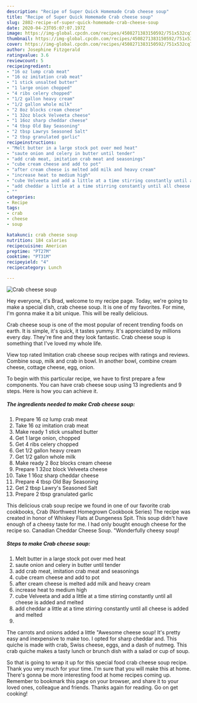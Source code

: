 ```yaml
---
description: "Recipe of Super Quick Homemade Crab cheese soup"
title: "Recipe of Super Quick Homemade Crab cheese soup"
slug: 2802-recipe-of-super-quick-homemade-crab-cheese-soup
date: 2020-04-23T05:07:07.197Z
image: https://img-global.cpcdn.com/recipes/4508271383150592/751x532cq70/crab-cheese-soup-recipe-main-photo.jpg
thumbnail: https://img-global.cpcdn.com/recipes/4508271383150592/751x532cq70/crab-cheese-soup-recipe-main-photo.jpg
cover: https://img-global.cpcdn.com/recipes/4508271383150592/751x532cq70/crab-cheese-soup-recipe-main-photo.jpg
author: Josephine Fitzgerald
ratingvalue: 3.6
reviewcount: 5
recipeingredient:
- "16 oz lump crab meat"
- "16 oz imitation crab meat"
- "1 stick unsalted butter"
- "1 large onion chopped"
- "4 ribs celery chopped"
- "1/2 gallon heavy cream"
- "1/2 gallon whole milk"
- "2 8oz blocks cream cheese"
- "1 32oz block Velveeta cheese"
- "1 16oz sharp cheddar cheese"
- "4 tbsp Old Bay Seasoning"
- "2 tbsp Lawrys Seasoned Salt"
- "2 tbsp granulated garlic"
recipeinstructions:
- "Melt butter in a large stock pot over med heat"
- "saute onion and celery in butter until tender"
- "add crab meat, imitation crab meat and seasonings"
- "cube cream cheese and add to pot"
- "after cream cheese is melted add milk and heavy cream"
- "increase heat to medium high"
- "cube Velveeta and add a little at a time stirring constantly until all cheese is added and melted"
- "add cheddar a little at a time stirring constantly until all cheese is added and melted"
- ""
categories:
- Recipe
tags:
- crab
- cheese
- soup

katakunci: crab cheese soup 
nutrition: 184 calories
recipecuisine: American
preptime: "PT27M"
cooktime: "PT31M"
recipeyield: "4"
recipecategory: Lunch

---
```



![Crab cheese soup](https://img-global.cpcdn.com/recipes/4508271383150592/751x532cq70/crab-cheese-soup-recipe-main-photo.jpg)

Hey everyone, it's Brad, welcome to my recipe page. Today, we're going to make a special dish, crab cheese soup. It is one of my favorites. For mine, I'm gonna make it a bit unique. This will be really delicious.

Crab cheese soup is one of the most popular of recent trending foods on earth. It is simple, it's quick, it tastes yummy. It's appreciated by millions every day. They're fine and they look fantastic. Crab cheese soup is something that I've loved my whole life.

View top rated Imitation crab cheese soup recipes with ratings and reviews. Combine soup, milk and crab in bowl. In another bowl, combine cream cheese, cottage cheese, egg, onion.


To begin with this particular recipe, we have to first prepare a few components. You can have crab cheese soup using 13 ingredients and 9 steps. Here is how you can achieve it.

<!--inarticleads1-->

##### The ingredients needed to make Crab cheese soup:

1. Prepare 16 oz lump crab meat
1. Take 16 oz imitation crab meat
1. Make ready 1 stick unsalted butter
1. Get 1 large onion, chopped
1. Get 4 ribs celery chopped
1. Get 1/2 gallon heavy cream
1. Get 1/2 gallon whole milk
1. Make ready 2 8oz blocks cream cheese
1. Prepare 1 32oz block Velveeta cheese
1. Take 1 16oz sharp cheddar cheese
1. Prepare 4 tbsp Old Bay Seasoning
1. Get 2 tbsp Lawry&#39;s Seasoned Salt
1. Prepare 2 tbsp granulated garlic


This delicious crab soup recipe we found in one of our favorite crab cookbooks, Crab (Northwest Homegrown Cookbook Series) The recipe was created in honor of Whiskey Flats at Dungeness Spit. This soup didn&#39;t have enough of a cheesy taste for me. I had only bought enough cheese for the recipe so. Canadian Cheddar Cheese Soup. &#34;Wonderfully cheesy soup! 

<!--inarticleads2-->

##### Steps to make Crab cheese soup:

1. Melt butter in a large stock pot over med heat
1. saute onion and celery in butter until tender
1. add crab meat, imitation crab meat and seasonings
1. cube cream cheese and add to pot
1. after cream cheese is melted add milk and heavy cream
1. increase heat to medium high
1. cube Velveeta and add a little at a time stirring constantly until all cheese is added and melted
1. add cheddar a little at a time stirring constantly until all cheese is added and melted
1. 


The carrots and onions added a little &#34;Awesome cheese soup! It&#39;s pretty easy and inexpensive to make too. I opted for sharp cheddar and. This quiche is made with crab, Swiss cheese, eggs, and a dash of nutmeg. This crab quiche makes a tasty lunch or brunch dish with a salad or cup of soup. 

So that is going to wrap it up for this special food crab cheese soup recipe. Thank you very much for your time. I'm sure that you will make this at home. There's gonna be more interesting food at home recipes coming up. Remember to bookmark this page on your browser, and share it to your loved ones, colleague and friends. Thanks again for reading. Go on get cooking!
